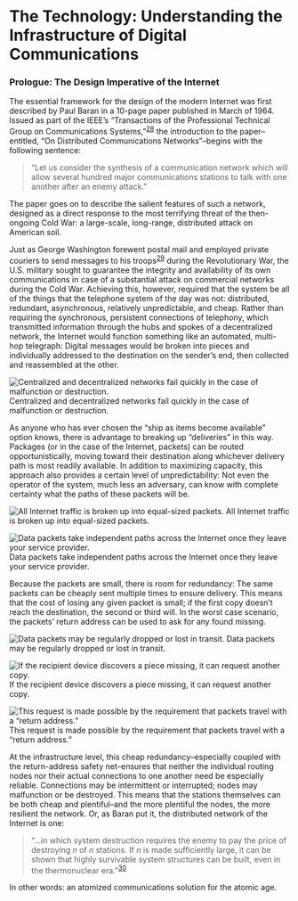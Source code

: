 The Technology: Understanding the Infrastructure of Digital Communications
========================================================================

### Prologue: The Design Imperative of the Internet

The essential framework for the design of the modern Internet was first
described by Paul Baran in a 10-page paper published in March of 1964.
Issued as part of the IEEE’s “Transactions of the Professional Technical
Group on Communications Systems,”<sup>[28](footnotes/README.html)</sup>
the introduction to the paper–entitled, “On Distributed Communications
Networks”–begins with the following sentence:

> “Let us consider the synthesis of a communication network which will
> allow several hundred major communications stations to talk with one
> another after an enemy attack.”

The paper goes on to describe the salient features of such a network,
designed as a direct response to the most terrifying threat of the
then-ongoing Cold War: a large-scale, long-range, distributed attack on
American soil.

Just as George Washington forewent postal mail and employed private
couriers to send messages to his
troops<sup>[29](footnotes/README.html)</sup> during the Revolutionary
War, the U.S. military sought to guarantee the integrity and
availability of its own communications in case of a substantial attack
on commercial networks during the Cold War. Achieving this, however,
required that the system be all of the things that the telephone system
of the day was not: distributed, redundant, asynchronous, relatively
unpredictable, and cheap. Rather than requiring the synchronous,
persistent connections of telephony, which transmitted information
through the hubs and spokes of a decentralized network, the Internet
would function something like an automated, multi-hop telegraph: Digital
messages would be broken into pieces and individually addressed to the
destination on the sender’s end, then collected and reassembled at the
other.

![Centralized and decentralized networks fail quickly in the case of
malfunction or destruction.](graphics/websecurity001c.jpg)
Centralized and decentralized networks fail quickly in the case of
malfunction or destruction.

As anyone who has ever chosen the “ship as items become available”
option knows, there is advantage to breaking up “deliveries” in this
way. Packages (or in the case of the Internet, packets) can be routed
opportunistically, moving toward their destination along whichever
delivery path is most readily available. In addition to maximizing
capacity, this approach also provides a certain level of
unpredictability: Not even the operator of the system, much less an
adversary, can know with complete certainty what the paths of these
packets will be.

![All Internet traffic is broken up into equal-sized
packets.](graphics/websecurity001e.jpg)
All Internet traffic is broken up into equal-sized
packets.

![Data packets take independent paths across the Internet once they
leave your service provider.](graphics/websecurity001f.jpg)
Data packets take independent paths across the Internet once they
leave your service provider.

Because the packets are small, there is room for redundancy: The same
packets can be cheaply sent multiple times to ensure delivery. This
means that the cost of losing any given packet is small; if the first
copy doesn’t reach the destination, the second or third will. In the
worst case scenario, the packets’ return address can be used to ask for
any found missing.

![Data packets may be regularly dropped or lost in
transit.](graphics/websecurity001g.jpg)
Data packets may be regularly dropped or lost in
transit.

![If the recipient device discovers a piece missing, it can request
another copy.](graphics/websecurity001h.jpg)
If the recipient device discovers a piece missing, it can request
another copy.

![This request is made possible by the requirement that packets travel
with a “return address.”](graphics/websecurity001i.jpg)
This request is made possible by the requirement that packets travel
with a “return address.”

At the infrastructure level, this cheap redundancy–especially coupled
with the return-address safety net–ensures that neither the individual
routing nodes nor their actual connections to one another need be
especially reliable. Connections may be intermittent or interrupted;
nodes may malfunction or be destroyed. This means that the stations
themselves can be both cheap and plentiful–and the more plentiful the
nodes, the more resilient the network. Or, as Baran put it, the
distributed network of the Internet is one:

> “…in which system destruction requires the enemy to pay the price of
> destroying *n* of *n* stations. If *n* is made sufficiently large, it
> can be shown that highly survivable system structures can be built,
> even in the thermonuclear era.”<sup>[30](footnotes/README.html)</sup>

In other words: an atomized communications solution for the atomic age.